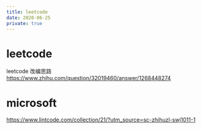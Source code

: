 ```yaml
---
title: leetcode
date: 2020-06-25
private: true
---
```

# leetcode
leetcode 改编思路
https://www.zhihu.com/question/32019460/answer/1268448274

# microsoft
https://www.lintcode.com/collection/21/?utm_source=sc-zhihuzl-swj1011-1
